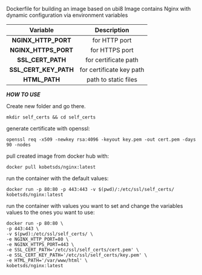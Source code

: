 Dockerfile for building an image based on ubi8
Image contains Nginx with dynamic configuration via environment variables 


| Variable | Description |
|:---------:|:---------:|
|**NGINX_HTTP_PORT**| for HTTP port | 
|**NGINX_HTTPS_PORT**| for HTTPS port |
|**SSL_CERT_PATH**| for certificate path |
|**SSL_CERT_KEY_PATH**| for certificate key path |
|**HTML_PATH**| path to static files |



***HOW TO USE*** 

Create new folder and go there.
```
mkdir self_certs && cd self_certs
```

generate certificate with openssl:

```
openssl req -x509 -newkey rsa:4096 -keyout key.pem -out cert.pem -days 90 -nodes
```

pull created image from docker hub with:

```
docker pull kobetsds/nginx:latest
```

run the container with the default values:

```
docker run -p 80:80 -p 443:443 -v $(pwd)/:/etc/ssl/self_certs/ kobetsds/nginx:latest 
```

run the container with values you want to set and change the variables values to the ones you want to use:

```
docker run -p 80:80 \
-p 443:443 \
-v $(pwd):/etc/ssl/self_certs/ \
-e NGINX_HTTP_PORT=80 \
-e NGINX_HTTPS_PORT=443 \
-e SSL_CERT_PATH='/etc/ssl/self_certs/cert.pem' \
-e SSL_CERT_KEY_PATH='/etc/ssl/self_certs/key.pem' \
-e HTML_PATH='/var/www/html' \
kobetsds/nginx:latest 
```
